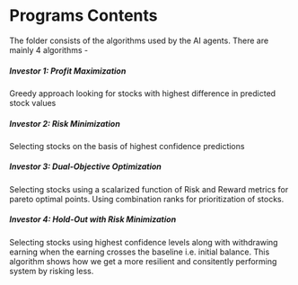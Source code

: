 # Programs Contents

The folder consists of the algorithms used by the AI agents. There are mainly 4 algorithms -

##### Investor 1: Profit Maximization
Greedy approach looking for stocks with highest difference in predicted stock values

##### Investor 2: Risk Minimization
Selecting stocks on the basis of highest confidence predictions

##### Investor 3: Dual-Objective Optimization
Selecting stocks using a scalarized function of Risk and Reward metrics for pareto optimal points. Using combination ranks for prioritization of stocks.

##### Investor 4: Hold-Out with Risk Minimization
Selecting stocks using highest confidence levels along with withdrawing earning when the earning crosses the baseline i.e. initial balance. This algorithm shows how we get a more resilient and consitently performing system by risking less.

